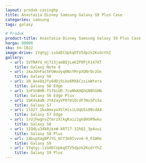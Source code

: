 ```yaml
---
layout: produk-casinghp
title: Anastasia Disney Samsung Galaxy S9 Plus Case
categories: samsung
tags: galaxy

# Produk
product-title: Anastasia Disney Samsung Galaxy S9 Plus Case
harga: 90000
sku: hn-1022
image-drive: 1Yqtgj-isGdECUpkqOTV5dpzk2KudrYhZ
gallery:
  - url: 1VfRAYU_Hj723jamBQjLeKZP9Pjh147KT
    title: Galaxy Note 8
  - url: 1kwJOnFac5FUWvdyq0NxYMrpXONrOczUx
    title: Galaxy S6
  - url: 1N_Aee8qJfy6dDj9iko6MX6CzxieWtera
    title: Galaxy S6 Edge
  - url: 1nFVnBHR-fS7biUR-7cwNkKHQhGN8hGHN
    title: Galaxy S6 Edge Plus
  - url: 1bK4sAaN-JYAZayVP0f01QcdF7NvSPs5a
    title: Galaxy S7
  - url: 1lO27_1kxAmxyoXSlHisiLUqUSs90cdA4
    title: Galaxy S7 Edge
  - url: 1rUjhwgnvZfmrzXlkgKaiz1gk8HSR9wko
    title: Galaxy S8
  - url: 1IQdLu34kRjkxW-kRT17-32hQ1_3p4uui
    title: Galaxy S8 Plus
  - url: 1XbvpXagBPJYG_6CY3m9Ivvvm-9_h1WHo
    title: Galaxy S9
  - url: 1Yqtgj-isGdECUpkqOTV5dpzk2KudrYhZ
    title: Galaxy S9 Plus
---
```

